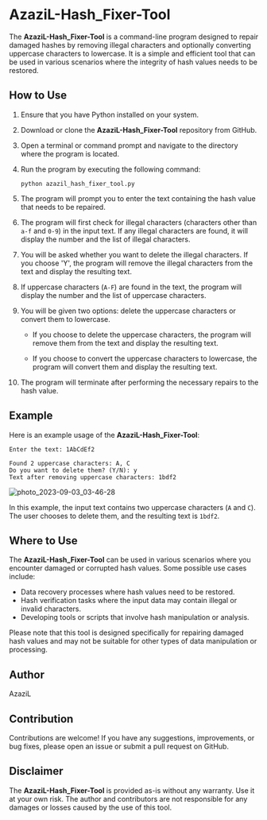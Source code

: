 # AzaziL-Hash_Fixer-Tool

The **AzaziL-Hash_Fixer-Tool** is a command-line program designed to repair damaged hashes by removing illegal characters and optionally converting uppercase characters to lowercase. It is a simple and efficient tool that can be used in various scenarios where the integrity of hash values needs to be restored.

## How to Use

1. Ensure that you have Python installed on your system.

2. Download or clone the **AzaziL-Hash_Fixer-Tool** repository from GitHub.

3. Open a terminal or command prompt and navigate to the directory where the program is located.

4. Run the program by executing the following command:

   ```
   python azazil_hash_fixer_tool.py
   ```

5. The program will prompt you to enter the text containing the hash value that needs to be repaired.

6. The program will first check for illegal characters (characters other than `a-f` and `0-9`) in the input text. If any illegal characters are found, it will display the number and the list of illegal characters.

7. You will be asked whether you want to delete the illegal characters. If you choose 'Y', the program will remove the illegal characters from the text and display the resulting text.

8. If uppercase characters (`A-F`) are found in the text, the program will display the number and the list of uppercase characters.

9. You will be given two options: delete the uppercase characters or convert them to lowercase.

    - If you choose to delete the uppercase characters, the program will remove them from the text and display the resulting text.
    
    - If you choose to convert the uppercase characters to lowercase, the program will convert them and display the resulting text.

10. The program will terminate after performing the necessary repairs to the hash value.

## Example

Here is an example usage of the **AzaziL-Hash_Fixer-Tool**:

```
Enter the text: 1AbCdEf2

Found 2 uppercase characters: A, C
Do you want to delete them? (Y/N): y
Text after removing uppercase characters: 1bdf2
```

![photo_2023-09-03_03-46-28](https://github.com/MolCoteH/AzaziL_Hash_Fixer/assets/121525098/d6758819-c217-403b-8ae7-779b9f49b607)


In this example, the input text contains two uppercase characters (`A` and `C`). The user chooses to delete them, and the resulting text is `1bdf2`.

## Where to Use

The **AzaziL-Hash_Fixer-Tool** can be used in various scenarios where you encounter damaged or corrupted hash values. Some possible use cases include:

- Data recovery processes where hash values need to be restored.
- Hash verification tasks where the input data may contain illegal or invalid characters.
- Developing tools or scripts that involve hash manipulation or analysis.

Please note that this tool is designed specifically for repairing damaged hash values and may not be suitable for other types of data manipulation or processing.

## Author

AzaziL

## Contribution

Contributions are welcome! If you have any suggestions, improvements, or bug fixes, please open an issue or submit a pull request on GitHub.

## Disclaimer

The **AzaziL-Hash_Fixer-Tool** is provided as-is without any warranty. Use it at your own risk. The author and contributors are not responsible for any damages or losses caused by the use of this tool.
